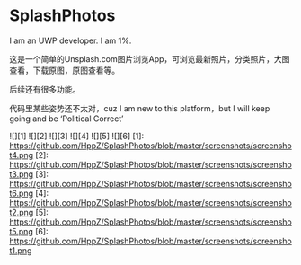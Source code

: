 # SplashPhotos

I am an UWP developer. I am 1%.

这是一个简单的Unsplash.com图片浏览App，可浏览最新照片，分类照片，大图查看，下载原图，原图查看等。

后续还有很多功能。

代码里某些姿势还不太对，cuz I am new to this platform，but I will keep going and be ‘Political Correct’

![][1]
![][2]
![][3]
![][4]
![][5]
![][6]
  [1]: https://github.com/HppZ/SplashPhotos/blob/master/screenshots/screenshot4.png
  [2]: https://github.com/HppZ/SplashPhotos/blob/master/screenshots/screenshot3.png
  [3]: https://github.com/HppZ/SplashPhotos/blob/master/screenshots/screenshot6.png
  [4]: https://github.com/HppZ/SplashPhotos/blob/master/screenshots/screenshot2.png
  [5]: https://github.com/HppZ/SplashPhotos/blob/master/screenshots/screenshot5.png
  [6]: https://github.com/HppZ/SplashPhotos/blob/master/screenshots/screenshot1.png



